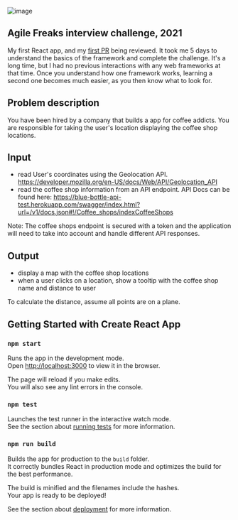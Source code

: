 ![image](https://github.com/robertlisaru/AgileFreaks-coffee-shops-app-test/assets/40792547/b92821fd-c4bc-44fc-acfc-92c36129f146)

## Agile Freaks interview challenge, 2021
My first React app, and my [first PR](https://github.com/robertlisaru/AgileFreaks-coffee-shops-app-test/pull/2) being reviewed.
It took me 5 days to understand the basics of the framework and complete the challenge. It's a long time, but I had no previous interactions with any web frameworks at that time. Once you understand how one framework works, learning a second one becomes much easier, as you then know what to look for.

## Problem description
You have been hired by a company that builds a app for coffee addicts.
You are responsible for taking the user's location displaying the coffee shop locations.

## Input
- read User's coordinates using the Geolocation API. https://developer.mozilla.org/en-US/docs/Web/API/Geolocation_API
- read the coffee shop information from an API endpoint. API Docs can be found here: https://blue-bottle-api-test.herokuapp.com/swagger/index.html?url=/v1/docs.json#!/Coffee_shops/indexCoffeeShops

Note: The coffee shops endpoint is secured with a token and the application will need to take into account and handle different API responses.

## Output
- display a map with the coffee shop locations
- when a user clicks on a location, show a tooltip with the coffee shop name and distance to user

To calculate the distance, assume all points are on a plane.

## Getting Started with Create React App

### `npm start`

Runs the app in the development mode.\
Open [http://localhost:3000](http://localhost:3000) to view it in the browser.

The page will reload if you make edits.\
You will also see any lint errors in the console.

### `npm test`

Launches the test runner in the interactive watch mode.\
See the section about [running tests](https://facebook.github.io/create-react-app/docs/running-tests) for more information.

### `npm run build`

Builds the app for production to the `build` folder.\
It correctly bundles React in production mode and optimizes the build for the best performance.

The build is minified and the filenames include the hashes.\
Your app is ready to be deployed!

See the section about [deployment](https://facebook.github.io/create-react-app/docs/deployment) for more information.
